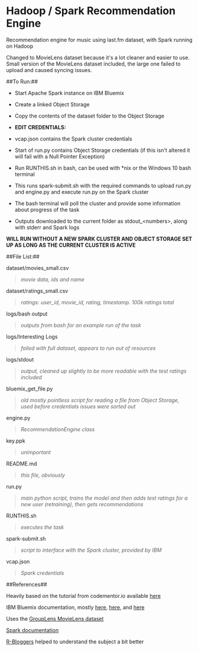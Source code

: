 # Hadoop / Spark Recommendation Engine

Recommendation engine for music using last.fm dataset, with Spark running on Hadoop

Changed to MovieLens dataset because it's a lot cleaner and easier to use. Small version of the MovieLens dataset included, the large one failed to upload and caused syncing issues.

##To Run:##

* Start Apache Spark instance on IBM Bluemix

* Create a linked Object Storage

* Copy the contents of the dataset folder to the Object Storage
  
* **EDIT CREDENTIALS:**
  
 * vcap.json contains the Spark cluster credentials

 * Start of run.py contains Object Storage credentials (if this isn't altered it will fail with a Null Pointer Exception)
  
* Run RUNTHIS.sh in bash, can be used with \*nix or the Windows 10 bash terminal

* This runs spark-submit.sh with the required commands to upload run.py and engine.py and execute run.py on the Spark cluster
  
* The bash terminal will poll the cluster and provide some information about progress of the task
  
* Outputs downloaded to the current folder as stdout\_\<numbers\>, along with stderr and Spark logs
  
**WILL RUN WITHOUT A NEW SPARK CLUSTER AND OBJECT STORAGE SET UP AS LONG AS THE CURRENT CLUSTER IS ACTIVE**

##File List:##

dataset/movies_small.csv
> *movie data, ids and name*
  
dataset/ratings_small.csv
> *ratings: user_id, movie_id, rating, timestamp. 100k ratings total*
  
logs/bash output
> *outputs from bash for an example run of the task*
  
logs/Interesting Logs
> *failed with full dataset, appears to run out of resources*
  
logs/stdout
> *output, cleaned up slightly to be more readable with the test ratings included*
  
bluemix_get_file.py
> *old mostly pointless script for reading a file from Object Storage, used before credentials issues were sorted out*
  
engine.py
> *RecommendationEngine class*
  
key.ppk
> *unimportant*
  
README.md
> *this file, obviously*
  
run.py
> *main python script, trains the model and then adds test ratings for a new user (retraining), then gets recommendations*
  
RUNTHIS.sh
> *executes the task*
  
spark-submit.sh
> *script to interface with the Spark cluster, provided by IBM*
  
vcap.json
> *Spark credentials*

##References##

Heavily based on the tutorial from codementor.io available [here](https://www.codementor.io/spark/tutorial/building-a-recommender-with-apache-spark-python-example-app-part1)

IBM Bluemix documentation, mostly [here](https://console.ng.bluemix.net/docs/services/AnalyticsforApacheSpark/index-gentopic1.html#genTopProcId2), [here](https://console.ng.bluemix.net/docs/services/AnalyticsforApacheSpark/index-gentopic3.html#genTopProcId4), and [here](https://console.ng.bluemix.net/data/notebooks/samples/Precipitation%20Analysis)

Uses the [GroupLens MovieLens dataset](http://grouplens.org/datasets/movielens/)

[Spark documentation](http://spark.apache.org/docs/latest/mllib-collaborative-filtering.html)

[R-Bloggers](https://www.r-bloggers.com/recommender-systems-101-a-step-by-step-practical-example-in-r/) helped to understand the subject a bit better
